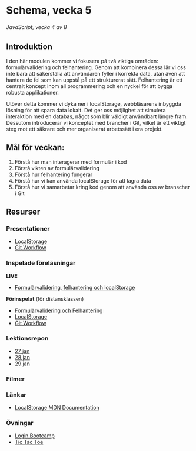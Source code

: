 # Schema, vecka 5
###### JavaScript, vecka 4 av 8

## Introduktion

I den här modulen kommer vi fokusera på två viktiga områden: formulärvalidering och felhantering. Genom att kombinera dessa lär vi oss inte bara att säkerställa att användaren fyller i korrekta data, utan även att hantera de fel som kan uppstå på ett strukturerat sätt. Felhantering är ett centralt koncept inom all programmering och en nyckel för att bygga robusta applikationer.

Utöver detta kommer vi dyka ner i localStorage, webbläsarens inbyggda lösning för att spara data lokalt. Det ger oss möjlighet att simulera interaktion med en databas, något som blir väldigt användbart längre fram. Dessutom introducerar vi konceptet med brancher i Git, vilket är ett viktigt steg mot ett säkrare och mer organiserat arbetssätt i era projekt.

## Mål för veckan:

1. Förstå hur man interagerar med formulär i kod
2. Förstå vikten av formulärvalidering
3. Förstå hur felhantering fungerar
4. Förstå hur vi kan använda localStorage för att lagra data
5. Förstå hur vi samarbetar kring kod genom att använda oss av branscher i Git


## Resurser

### Presentationer

* [LocalStorage](https://docs.google.com/presentation/d/1fI4zTguh_n9q76UcEC0ML74yfMQLvPejixN2Jo0KPMM/edit?usp=sharing)
* [Git Workflow](https://github.com/Santosnr6/Git-Flow/)

### Inspelade föreläsningar

**LIVE**

* [Formulärvalidering, felhantering och localStorage](https://funet.sharepoint.com/:v:/s/FrontendutvecklareYH-Fe24Karlstad-Arvika/Ed32jqPt_lBIvr757DaQQjcB8-Idb-XaB55v8KxTByaMog?e=JwmOaN)

**Förinspelat** (för distansklassen)

* [Formulärvalidering och Felhantering](https://vimeo.com/1049960188/d039d2f672)
* [LocalStorage](https://vimeo.com/805239004)
* [Git Workflow](https://vimeo.com/906686286/9a91ea5b62)

### Lektionsrepon

* [27 jan](https://github.com/fu-javascript-fe24/week-5-lecture-27-jan)
* [28 jan]()
* [29 jan]()

### Filmer


### Länkar
* [LocalStorage MDN Documentation](https://developer.mozilla.org/en-US/docs/Web/API/Window/localStorage)

### Övningar 

* [Login Bootcamp](https://github.com/fu-javascript-fe24/week-5-exercise-login-bootcamp)
* [Tic Tac Toe](https://github.com/fu-javascript-fe24/code-review-tic-tac-toe)






